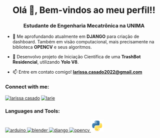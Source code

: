 <h1 align="center">Olá 👋, Bem-vindos ao meu perfil!!</h1>
<h3 align="center">Estudante de Engenharia Mecatrônica na UNIMA</h3>

- 🌱 Me aprofundando atualmente em **DJANGO** para criação de dashboard. Também em visão computacional, mais precisamente na biblioteca **OPENCV** e seus algoritmos.

- 👯 Desenvolvo projeto de Iniciação Científica de uma **TrashBot Residencial**, utilizando **Yolo V8**.

- 📫 Entre em contato comigo! **larissa.casado2022@gmail.com**

<h3 align="left">Connect with me:</h3>
<p align="left">
<a href="https://linkedin.com/in/larissa casado" target="blank"><img align="center" src="https://raw.githubusercontent.com/rahuldkjain/github-profile-readme-generator/master/src/images/icons/Social/linked-in-alt.svg" alt="larissa casado" height="30" width="40" /></a>
<a href="https://discord.gg/larie" target="blank"><img align="center" src="https://raw.githubusercontent.com/rahuldkjain/github-profile-readme-generator/master/src/images/icons/Social/discord.svg" alt="larie" height="30" width="40" /></a>
</p>

<h3 align="left">Languages and Tools:</h3>
<p align="left"> <a href="https://www.arduino.cc/" target="_blank" rel="noreferrer"> <img src="https://cdn.worldvectorlogo.com/logos/arduino-1.svg" alt="arduino" width="40" height="40"/> </a> <a href="https://www.blender.org/" target="_blank" rel="noreferrer"> <img src="https://download.blender.org/branding/community/blender_community_badge_white.svg" alt="blender" width="40" height="40"/> </a> <a href="https://www.cprogramming.com/" target="_blank" rel="noreferrer"> <img src="https://cdn.worldvectorlogo.com/logos/django.svg" alt="django" width="40" height="40"/> </a> <a href="https://opencv.org/" target="_blank" rel="noreferrer"> <img src="https://www.vectorlogo.zone/logos/opencv/opencv-icon.svg" alt="opencv" width="40" height="40"/> </a> <a href="https://www.python.org" target="_blank" rel="noreferrer"> <img src="https://raw.githubusercontent.com/devicons/devicon/master/icons/python/python-original.svg" alt="python" width="40" height="40"/> </a> </p>
